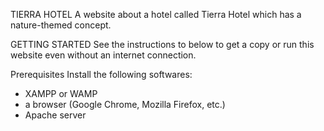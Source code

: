 TIERRA HOTEL
A website about a hotel called Tierra Hotel which has a nature-themed concept.

GETTING STARTED
See the instructions to below to get a copy or run this website even without an internet connection.

Prerequisites
Install the following softwares:
* XAMPP or WAMP
* a browser (Google Chrome, Mozilla Firefox, etc.)
* Apache server

